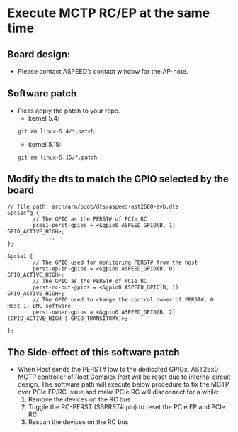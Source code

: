 # Execute MCTP RC/EP at the same time
## Board design:
- Please contact ASPEED’s contact window for the AP-note.
## Software patch
- Pleas apply the patch to your repo.
  - kernel 5.4:
  ```
  git am linux-5.4/*.patch
  ```
  - kernel 5.15:
  ```
  git am linux-5.15/*.patch
  ``` 
## Modify the dts to match the GPIO selected by the board
```
// file path: arch/arm/boot/dts/aspeed-ast2600-evb.dts
&pciecfg {
        // The GPIO as the PERST# of PCIe RC
        pcei1-perst-gpios = <&gpio0 ASPEED_GPIO(B, 1) GPIO_ACTIVE_HIGH>;
            ...
};

&pcie1 {
        // The GPIO used for monitoring PERST# from the host
        perst-ep-in-gpios = <&gpio0 ASPEED_GPIO(B, 0) GPIO_ACTIVE_HIGH>;
        // The GPIO as the PERST# of PCIe RC
        perst-rc-out-gpios = <&gpio0 ASPEED_GPIO(B, 1) GPIO_ACTIVE_HIGH>;
        // The GPIO used to change the control owner of PERST#, 0: Host 1: BMC software
        perst-owner-gpios = <&gpio0 ASPEED_GPIO(B, 2) (GPIO_ACTIVE_HIGH | GPIO_TRANSITORY)>;
        ...
};
```
## The Side-effect of this software patch
- When Host sends the PERST# low to the dedicated GPIOx, AST26x0 MCTP controller of Root Complex Port will be reset due to internal circuit design. The software path will execute below procedure to fix the MCTP over PCIe EP/RC issue and make PCIe RC will disconnect for a while:
  1. Remove the devices on the RC bus
  2. Toggle the RC-PERST (SSPRST# pin) to reset the PCIe EP and PCIe RC
  3. Rescan the devices on the RC bus
